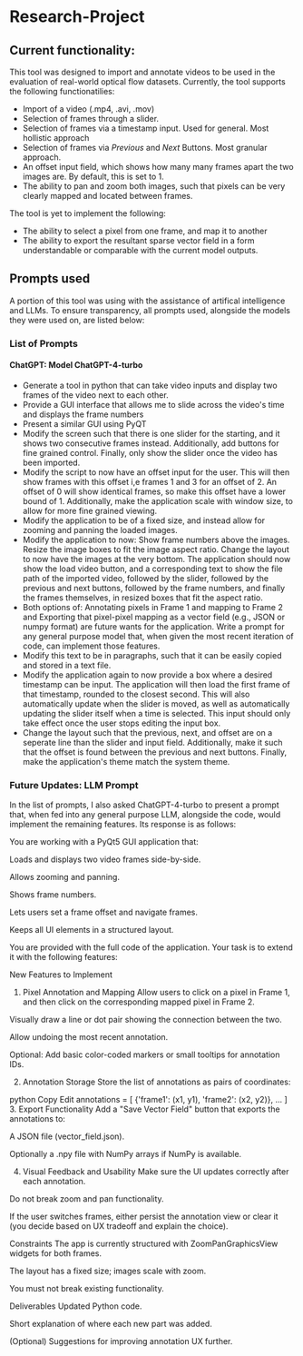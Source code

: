 # Research-Project

## Current functionality:

This tool was designed to import and annotate videos to be used in the evaluation of real-world optical flow datasets. Currently, the tool supports the following functionatilies:

- Import of a video (.mp4, .avi, .mov)
- Selection of frames through a slider.
- Selection of frames via a timestamp input. Used for general. Most hollistic approach 
- Selection of frames via _Previous_ and _Next_ Buttons. Most granular approach.
- An offset input field, which shows how many many frames apart the two images are. By default, this is set to 1.
- The ability to pan and zoom both images, such that pixels can be very clearly mapped and located between frames.

The tool is yet to implement the following:
- The ability to select a pixel from one frame, and map it to another
- The ability to export the resultant sparse vector field in a form understandable or comparable with the current model outputs. 


## Prompts used

A portion of this tool was using with the assistance of artifical intelligence and LLMs. To ensure transparency, all prompts used, alongside the models they were used on, are listed below:

### List of Prompts 
#### ChatGPT: Model ChatGPT-4-turbo
- Generate a tool in python that can take video inputs and display two frames of the video next to each other.
- Provide a GUI interface that allows me to slide across the video's time and displays the frame numbers
- Present a similar GUI using PyQT
- Modify the screen such that there is one slider for the starting, and it shows two consecutive frames instead. Additionally, add buttons for fine grained control. Finally, only show the slider once the video has been imported.
- Modify the script to now have an offset input for the user. This will then show frames with this offset i,e frames 1 and 3 for an offset of 2. An offset of 0 will show identical frames, so make this offset have a lower bound of 1. Additionally, make the application scale with window size, to allow for more fine grained viewing.
- Modify the application to be of a fixed size, and instead allow for zooming and panning the loaded images.
- Modify the application to now: Show frame numbers above the images. Resize the image boxes to fit the image aspect ratio. Change the layout to now have the images at the very bottom. The application should now show the load video button, and a corresponding text to show the file path of the imported video, followed by the slider, followed by the previous and next buttons, followed by the frame numbers, and finally the frames themselves, in resized boxes that fit the aspect ratio.
- Both options of: Annotating pixels in Frame 1 and mapping to Frame 2 and Exporting that pixel-pixel mapping as a vector field (e.g., JSON or numpy format) are future wants for the application. Write a prompt for any general purpose model that, when given the most recent iteration of code, can implement those features.
- Modify this text to be in paragraphs, such that it can be easily copied and stored in a text file.
- Modify the application again to now provide a box where a desired timestamp can be input. The application will then load the first frame of that timestamp, rounded to the closest second. This will also automatically update when the slider is moved, as well as automatically updating the slider itself when a time is selected. This input should only take effect once the user stops editing the input box.
- Change the layout such that the previous, next, and offset are on a seperate line than the slider and input field. Additionally, make it such that the offset is found between the previous and next buttons. Finally, make the application's theme match the system theme.


### Future Updates: LLM Prompt

In the list of prompts, I also asked ChatGPT-4-turbo to present a prompt that, when fed into any general purpose LLM, alongside the code, would implement the remaining features. Its response is as follows:

You are working with a PyQt5 GUI application that:

Loads and displays two video frames side-by-side.

Allows zooming and panning.

Shows frame numbers.

Lets users set a frame offset and navigate frames.

Keeps all UI elements in a structured layout.

You are provided with the full code of the application. Your task is to extend it with the following features:

New Features to Implement
1. Pixel Annotation and Mapping
Allow users to click on a pixel in Frame 1, and then click on the corresponding mapped pixel in Frame 2.

Visually draw a line or dot pair showing the connection between the two.

Allow undoing the most recent annotation.

Optional: Add basic color-coded markers or small tooltips for annotation IDs.

2. Annotation Storage
Store the list of annotations as pairs of coordinates:

python
Copy
Edit
annotations = [
    {'frame1': (x1, y1), 'frame2': (x2, y2)},
    ...
]
3. Export Functionality
Add a "Save Vector Field" button that exports the annotations to:

A JSON file (vector_field.json).

Optionally a .npy file with NumPy arrays if NumPy is available.

4. Visual Feedback and Usability
Make sure the UI updates correctly after each annotation.

Do not break zoom and pan functionality.

If the user switches frames, either persist the annotation view or clear it (you decide based on UX tradeoff and explain the choice).

Constraints
The app is currently structured with ZoomPanGraphicsView widgets for both frames.

The layout has a fixed size; images scale with zoom.

You must not break existing functionality.

Deliverables
Updated Python code.

Short explanation of where each new part was added.

(Optional) Suggestions for improving annotation UX further.